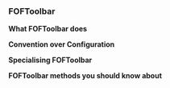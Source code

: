 ### FOFToolbar

**What FOFToolbar does**

**Convention over Configuration**

**Specialising FOFToolbar**

**FOFToolbar methods you should know about**